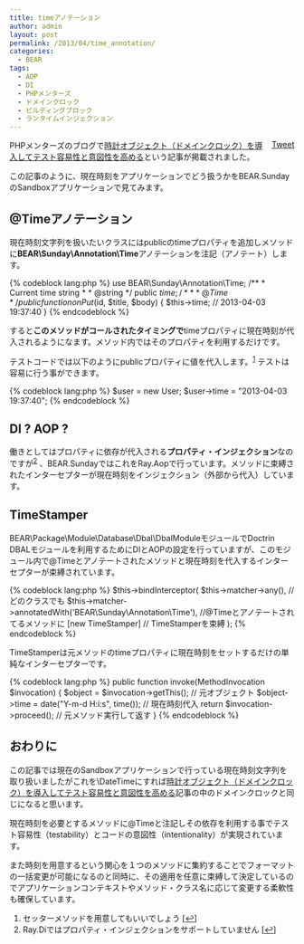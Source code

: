```yaml
---
title: timeアノテーション
author: admin
layout: post
permalink: /2013/04/time_annotation/
categories:
  - BEAR
tags:
  - AOP
  - DI
  - PHPメンターズ
  - ドメインクロック
  - ビルディングブロック
  - ランタイムインジェクション
---
```

<div style="float: right; margin-left: 10px;">
  <a href="https://twitter.com/share" class="twitter-share-button" data-count="vertical" data-url="http://www.bear-project.net/blog/2013/04/time%e3%82%a2%e3%83%8e%e3%83%86%e3%83%bc%e3%82%b7%e3%83%a7%e3%83%b3/">Tweet</a>
</div>

PHPメンターズのブログで[時計オブジェクト（ドメインクロック）を導入してテスト容易性と意図性を高める][1]という記事が掲載されました。

この記事のように、現在時刻をアプリケーションでどう扱うかをBEAR.SundayのSandboxアプリケーションで見てみます。

## @Timeアノテーション

現在時刻文字列を扱いたいクラスにはpublicのtimeプロパティを追加しメソッドに**BEAR\Sunday\Annotation\Time**アノテーションを注記（アノテート）します。

{% codeblock lang:php %}
use BEAR\Sunday\Annotation\Time;
    /**
     * Current time string
     *
     * @string
     */
    public $time;
    /**
     * @Time
     */
    public function onPut($id, $title, $body)
    {
        $this->time; // 2013-04-03 19:37:40
    }
{% endcodeblock %}

すると**このメソッドがコールされたタイミングで**timeプロパティに現在時刻が代入されるようになます。メソッド内ではそのプロパティを利用するだけです。

テストコードでは以下のようにpublicプロパティに値を代入します。<sup><a href="#footnote_0_1834" id="identifier_0_1834" class="footnote-link footnote-identifier-link" title="セッターメソッドを用意してもいいでしょう">1</a></sup> テストは容易に行う事ができます。

{% codeblock lang:php %}
 $user = new User;
 $user->time = "2013-04-03 19:37:40";
{% endcodeblock %}

## DI ? AOP ?

働きとしてはプロパティに依存が代入される**プロパティ・インジェクション**なのですが<sup><a href="#footnote_1_1834" id="identifier_1_1834" class="footnote-link footnote-identifier-link" title="Ray.Diではプロパティ・インジェクションをサポートしていません">2</a></sup> 、BEAR.SundayではこれをRay.Aopで行っています。メソッドに束縛されたインターセプターが現在時刻をインジェクション（外部から代入）しています。

## TimeStamper

BEAR\Package\Module\Database\Dbal\DbalModuleモジュールでDoctrin DBALモジュールを利用するためにDIとAOPの設定を行っていますが、このモジュール内で@Timeとアノテートされたメソッドと現在時刻を代入するインターセプターが束縛されています。

{% codeblock lang:php %}
$this->bindInterceptor(
    $this->matcher->any(), // どのクラスでも
    $this->matcher->annotatedWith('BEAR\Sunday\Annotation\Time'), //@Timeとアノテートされてるメソッドに
    [new TimeStamper] // TimeStamperを束縛
);
{% endcodeblock %}

TimeStamperは元メソッドのtimeプロパティに現在時刻をセットするだけの単純なインターセプターです。

{% codeblock lang:php %}
public function invoke(MethodInvocation $invocation)
{
    $object = $invocation->getThis(); // 元オブジェクト
    $object->time = date("Y-m-d H:i:s", time());  // 現在時刻代入
    return $invocation->proceed(); // 元メソッド実行して返す
}
{% endcodeblock %}

## おわりに

この記事では現在のSandboxアプリケーションで行っている現在時刻文字列を取り扱いましたがこれを\DateTimeにすれば[時計オブジェクト（ドメインクロック）を導入してテスト容易性と意図性を高める][1]記事の中のドメインクロックと同じになると思います。

現在時刻を必要とするメソッドに@Timeと注記しその依存を利用する事でテスト容易性（testability）とコードの意図性（intentionality）が実現されています。

また時刻を用意するという関心を１つのメソッドに集約することでフォーマットの一括変更が可能になるのと同時に、その適用を任意に束縛して決定しているのでアプリケーションコンテキストやメソッド・クラス名に応じて変更する柔軟性も確保しています。

<ol class="footnotes">
  <li id="footnote_0_1834" class="footnote">
    セッターメソッドを用意してもいいでしょう [<a href="#identifier_0_1834" class="footnote-link footnote-back-link">&#8617;</a>]
  </li>
  <li id="footnote_1_1834" class="footnote">
    Ray.Diではプロパティ・インジェクションをサポートしていません [<a href="#identifier_1_1834" class="footnote-link footnote-back-link">&#8617;</a>]
  </li>
</ol>

 [1]: http://phpmentors.jp/post/46982737824
